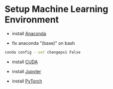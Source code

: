 # Setup Machine Learning Environment

* install [Anaconda](https://www.anaconda.com/products/individual#linux)

* fix anaconda "(base)" on bash
```sh
conda config --set changeps1 False
```

* install [CUDA](
https://developer.nvidia.com/cuda-downloads?target_os=Linux&target_arch=x86_64&target_distro=Ubuntu&target_version=2004&target_type=deblocal)

* install [Jupyter](https://jupyter.org/install)


* install [PyTorch](https://pytorch.org/get-started/locally/)